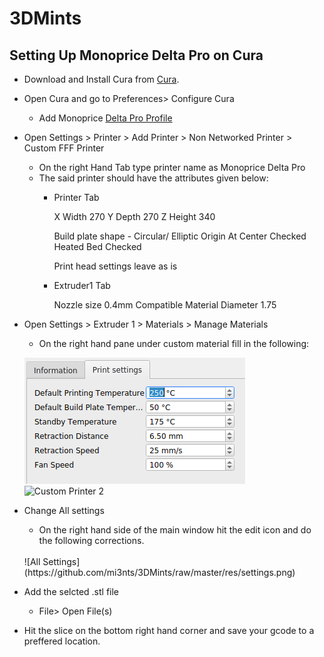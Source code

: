 # 3DMints

## Setting Up Monoprice Delta Pro on Cura 
- Download and Install Cura from [Cura](https://ultimaker.com/software/ultimaker-cura).
- Open Cura and go to Preferences> Configure Cura 
  - Add Monoprice [Delta Pro Profile](https://github.com/mi3nts/3DMints/blob/master/res/delta%20pro%20profile.curaprofile?raw=true)
- Open Settings > Printer > Add Printer > Non Networked Printer > Custom FFF Printer 
  - On the right Hand Tab type printer name as Monoprice Delta Pro 
  - The said printer should have the attributes given below: 
       - Printer Tab 
       
            X Width 270
            Y Depth 270
            Z Height 340

            Build plate shape - Circular/ Elliptic 
            Origin At Center Checked 
            Heated Bed Checked 

            Print head settings leave as is 

       -  Extruder1 Tab 
       
            Nozzle size 0.4mm 
            Compatible Material Diameter 1.75

- Open Settings > Extruder 1 > Materials > Manage Materials 
    - On the right hand pane under custom material fill in the following:

    ![Custom Printer 1](https://github.com/mi3nts/3DMints/raw/master/res/cuztomize2.png)
    ![Custom Printer 2](https://github.com/mi3nts/3DMints/raw/master/res/cuztomize1.png)
      
-  Change All settings 
    - On the right hand side of the main window hit the edit icon and do the following corrections. 
     <br/>
     ![All Settings](https://github.com/mi3nts/3DMints/raw/master/res/settings.png)
    
  - Add the selcted .stl file 
    - File> Open File(s)

- Hit the slice on the bottom right hand corner and save your gcode to a preffered location.   

    

